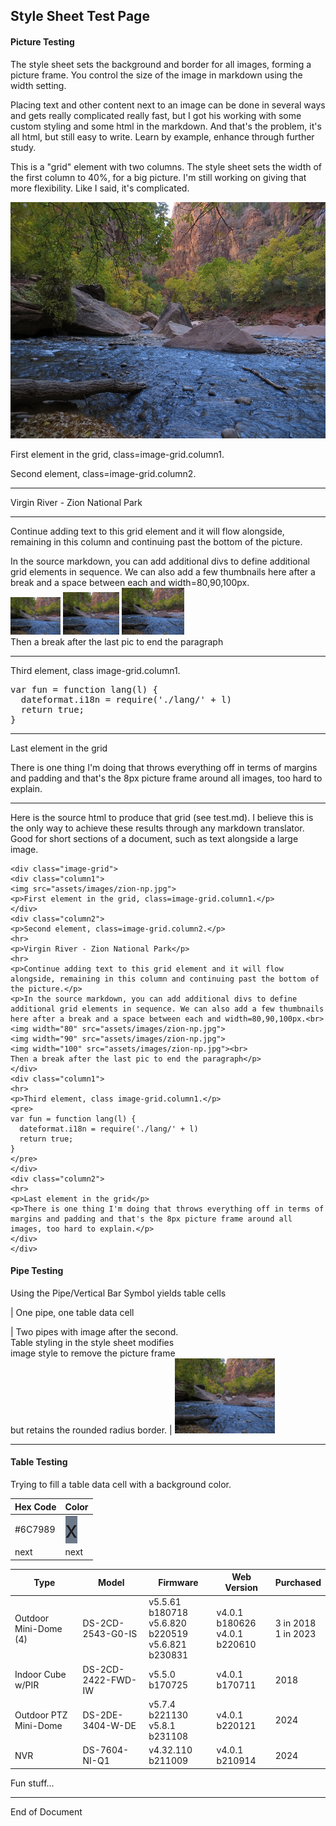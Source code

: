 ## Style Sheet Test Page

#### Picture Testing
The style sheet sets the background and border for all images, forming a picture frame. You control the size of the image in markdown using the width setting.

Placing text and other content next to an image can be done in several ways and gets really complicated really fast, but I got his working with some custom styling and some html in the markdown. And that's the problem, it's all html, but still easy to write. Learn by example, enhance through further study.

This is a "grid" element with two columns. The style sheet sets the width of the first column to 40%, for a big picture. I'm still working on giving that more flexibility. Like I said, it's complicated.

<div class="image-grid">
<div class="column1">
<img src="assets/images/zion-np.jpg">
<p>First element in the grid, class=image-grid.column1.</p>
</div>
<div class="column2">
<p>Second element, class=image-grid.column2.</p>
<hr>
<p>Virgin River - Zion National Park</p>
<hr>
<p>Continue adding text to this grid element and it will flow alongside, remaining in this column and continuing past the bottom of the picture.</p>
<p>In the source markdown, you can add additional divs to define additional grid elements in sequence. We can also add a few thumbnails here after a break and a space between each and width=80,90,100px.<br>
<img width="80" src="assets/images/zion-np.jpg"> 
<img width="90" src="assets/images/zion-np.jpg"> 
<img width="100" src="assets/images/zion-np.jpg"><br>
Then a break after the last pic to end the paragraph</p>
</div>
<div class="column1">
<hr>
<p>Third element, class image-grid.column1.</p>
<pre>
var fun = function lang(l) {
  dateformat.i18n = require('./lang/' + l)
  return true;
}
</pre>
</div>
<div class="column2">
<hr>
<p>Last element in the grid</p>
<p>There is one thing I'm doing that throws everything off in terms of margins and padding and that's the 8px picture frame around all images, too hard to explain.</p>
</div>
</div>

---

Here is the source html to produce that grid (see test.md). I believe this is the only way to achieve these results through any markdown translator. Good for short sections of a document, such as text alongside a large image.

```
<div class="image-grid">
<div class="column1">
<img src="assets/images/zion-np.jpg">
<p>First element in the grid, class=image-grid.column1.</p>
</div>
<div class="column2">
<p>Second element, class=image-grid.column2.</p>
<hr>
<p>Virgin River - Zion National Park</p>
<hr>
<p>Continue adding text to this grid element and it will flow alongside, remaining in this column and continuing past the bottom of the picture.</p>
<p>In the source markdown, you can add additional divs to define additional grid elements in sequence. We can also add a few thumbnails here after a break and a space between each and width=80,90,100px.<br>
<img width="80" src="assets/images/zion-np.jpg"> 
<img width="90" src="assets/images/zion-np.jpg"> 
<img width="100" src="assets/images/zion-np.jpg"><br>
Then a break after the last pic to end the paragraph</p>
</div>
<div class="column1">
<hr>
<p>Third element, class image-grid.column1.</p>
<pre>
var fun = function lang(l) {
  dateformat.i18n = require('./lang/' + l)
  return true;
}
</pre>
</div>
<div class="column2">
<hr>
<p>Last element in the grid</p>
<p>There is one thing I'm doing that throws everything off in terms of margins and padding and that's the 8px picture frame around all images, too hard to explain.</p>
</div>
</div>
```

#### Pipe Testing
Using the Pipe/Vertical Bar Symbol yields table cells

| One pipe, one table data cell

| Two pipes with image after the second.<br>Table styling in the style sheet modifies<br>image style to remove the picture frame<br>but retains the rounded radius border. | <img width="160" src="assets/images/zion-np.jpg">

---

#### Table Testing
Trying to fill a table data cell with a background color.

| Hex Code | Color |
| -------- | ----- |
| #6C7989 | <span style="font-size:36px;height:36px;width:36px;background:#6C7989;"> x </span> |
| next | next |

| Type | Model | Firmware | Web Version | Purchased |
| ---- | ----- | -------- | ----------- | --------- |
| Outdoor Mini-Dome (4) | DS-2CD-2543-G0-IS | v5.5.61 b180718<br>v5.6.820 b220519<br>v5.6.821 b230831 | v4.0.1 b180626<br>v4.0.1 b220610 | 3 in 2018<br>1 in 2023 |
| Indoor Cube w/PIR | DS-2CD-2422-FWD-IW | v5.5.0 b170725 | v4.0.1 b170711 | 2018  |
| Outdoor PTZ Mini-Dome | DS-2DE-3404-W-DE | v5.7.4 b221130<br>v5.8.1 b231108 | v4.0.1 b220121 | 2024 |
| NVR | DS-7604-NI-Q1 | v4.32.110 b211009 | v4.0.1 b210914 | 2024 |

Fun stuff...

---

End of Document

